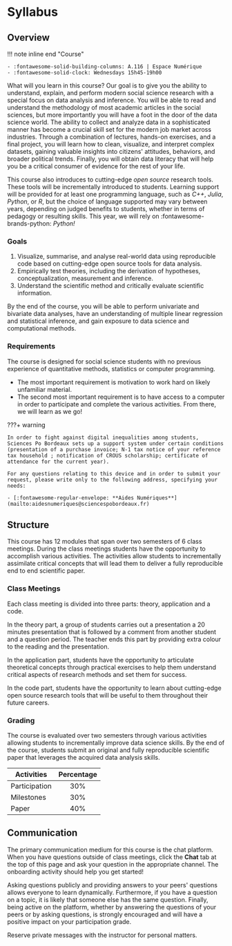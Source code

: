 # Syllabus

## Overview

!!! note inline end "Course"

    - :fontawesome-solid-building-columns: A.116 | Espace Numérique 
    - :fontawesome-solid-clock: Wednesdays 15h45-19h00 

What will you learn in this course? Our goal is to give you the ability to understand, explain, and perform modern social science research with a special focus on data analysis and inference. You will be able to read and understand the methodology of most academic articles in the social sciences, but more importantly you will have a foot in the door of the data science world. The ability to collect and analyze data in a sophisticated manner has become a crucial skill set for the modern job market across industries. Through a combination of lectures, hands-on exercises, and a final project, you will learn how to clean, visualize, and interpret complex datasets, gaining valuable insights into citizens' attitudes, behaviors, and broader political trends. Finally, you will obtain data literacy that will help you be a critical consumer of evidence for the rest of your life.

This course also introduces to cutting-edge *open source* research tools. These tools will be incrementally introduced to students. Learning support will be provided for at least one programming language, such as *C++*, *Julia*, *Python*, or *R*, but the choice of language supported may vary between years, depending on judged benefits to students, whether in terms of pedagogy or resulting skills. This year, we will rely on :fontawesome-brands-python: *Python!*

### Goals

1. Visualize, summarise, and analyse real-world data using reproducible code based on cutting-edge open source tools for data analysis.
2. Empirically test theories, including the derivation of hypotheses, conceptualization, measurement and inference.
3. Understand the scientific method and critically evaluate scientific information.

By the end of the course, you will be able to perform univariate and bivariate data analyses, have an understanding of multiple linear regression and statistical inference, and gain exposure to data science and computational methods.

### Requirements
The course is designed for social science students with no previous experience of quantitative methods, statistics or computer programming.

- The most important requirement is motivation to work hard on likely unfamiliar material.
- The second most important requirement is to have access to a computer in order to participate and complete the various activities. From there, we will learn as we go!

???+ warning

    In order to fight against digital inequalities among students, Sciences Po Bordeaux sets up a support system under certain conditions (presentation of a purchase invoice; N-1 tax notice of your reference tax household ; notification of CROUS scholarship; certificate of attendance for the current year).

    For any questions relating to this device and in order to submit your request, please write only to the following address, specifying your needs:

    - [:fontawesome-regular-envelope: **Aides Numériques**](mailto:aidesnumeriques@sciencespobordeaux.fr)



## Structure
This course has 12 modules that span over two semesters of 6 class meetings. During the class meetings students have the opportunity to accomplish various activities. The activities allow students to incrementally assimilate critical concepts that will lead them to deliver a fully reproducible end to end scientific paper.


### Class Meetings
Each class meeting is divided into three parts: theory, application and a code.

In the theory part, a group of students carries out a presentation a 20 minutes presentation that is followed by a comment from another student and a question period. The teacher ends this part by providing extra colour to the reading and the presentation.

In the application part, students have the opportunity to articulate theoretical concepts through practical exercises to help them understand critical aspects of research methods and set them for success.

In the code part, students have the opportunity to learn about cutting-edge open source research tools that will be useful to them throughout their future careers.


### Grading

The course is evaluated over two semesters through various activities allowing students to incrementally improve data science skills. By the end of the course, students submit an original and fully reproducible scientific paper that leverages the acquired data analysis skills.

| Activities    | Percentage |
| -             | :-:        |
| Participation | 30%        |
| Milestones    | 30%        |
| Paper         | 40%        |


## Communication

The primary communication medium for this course is the chat platform. When you have questions outside of class meetings, click the **Chat** tab at the top of this page and ask your question in the appropriate channel. The onboarding activity should help you get started!

Asking questions publicly and providing answers to your peers' questions allows everyone to learn dynamically. Furthermore, if you have a question on a topic, it is likely that someone else has the same question. Finally, being active on the platform, whether by answering the questions of your peers or by asking questions, is strongly encouraged and will have a positive impact on your participation grade.

Reserve private messages with the instructor for personal matters.


